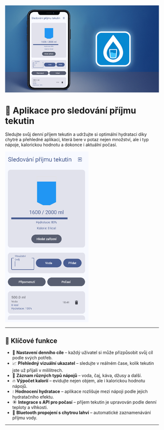 ![Thumbnail](sources/projekt3.jpg)

# 🥤 Aplikace pro sledování příjmu tekutin

Sledujte svůj denní příjem tekutin a udržujte si optimální hydrataci díky chytré a přehledné aplikaci, která bere v potaz nejen množství, ale i typ nápoje, kalorickou hodnotu a dokonce i aktuální počasí.

![Ukázka aplikace](/screenshot.png)

---

## 🚀 Klíčové funkce

- 🎯 **Nastavení denního cíle** – každý uživatel si může přizpůsobit svůj cíl podle svých potřeb.
- 📈 **Přehledný vizuální ukazatel** – sledujte v reálném čase, kolik tekutin jste už přijali v mililitrech.
- 🧃 **Záznam různých typů nápojů** – voda, čaj, káva, džusy a další.
- 🔥 **Výpočet kalorií** – evidujte nejen objem, ale i kalorickou hodnotu nápojů.
- 💧 **Hodnocení hydratace** – aplikace rozlišuje mezi nápoji podle jejich hydratačního efektu.
- ☀️ **Integrace s API pro počasí** – příjem tekutin je upravován podle denní teploty a vlhkosti.
- 📡 **Bluetooth propojení s chytrou lahví** – automatické zaznamenávání příjmu vody.

---

